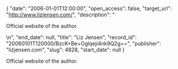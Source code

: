 {
  "date": "2006-01-01T12:00:00", 
  "open_access": false, 
  "target_url": "http://www.lizjensen.com/", 
  "description": "<p>Official website of the author.</p>\n", 
  "end_date": null, 
  "title": "Liz Jensen", 
  "record_id": "20060101T120000/BzcK+Be+Oglqeji4nk9Q2g==", 
  "publisher": "lizjensen.com", 
  "slug": 4828, 
  "start_date": null
}

<p>Official website of the author.</p>
